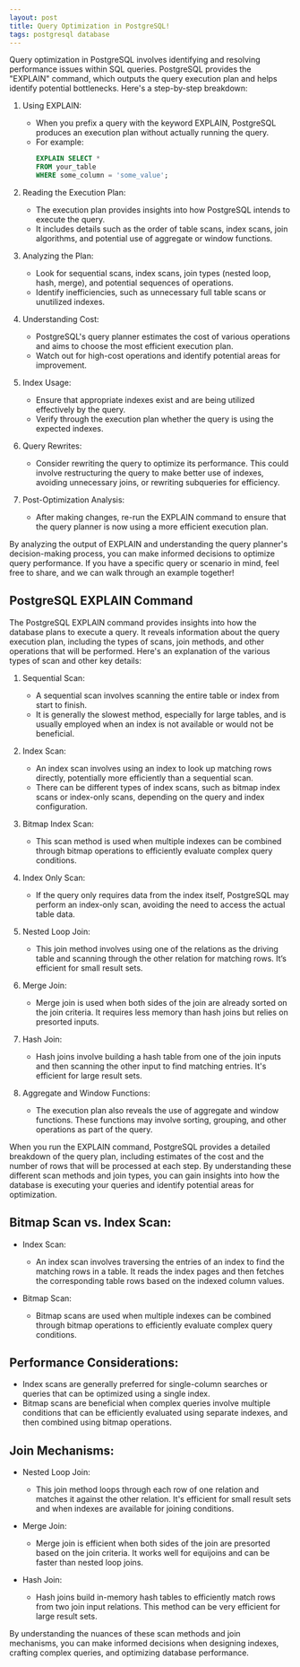 ```yaml
---
layout: post
title: Query Optimization in PostgreSQL!
tags: postgresql database
---
```


Query optimization in PostgreSQL involves identifying and resolving performance issues within SQL queries. PostgreSQL provides the "EXPLAIN" command, which outputs the query execution plan and helps identify potential bottlenecks. Here's a step-by-step breakdown:

1. Using EXPLAIN:
   - When you prefix a query with the keyword EXPLAIN, PostgreSQL produces an execution plan without actually running the query.
   - For example:
     ```sql
     EXPLAIN SELECT * 
     FROM your_table 
     WHERE some_column = 'some_value';
     ```

2. Reading the Execution Plan:
   - The execution plan provides insights into how PostgreSQL intends to execute the query.
   - It includes details such as the order of table scans, index scans, join algorithms, and potential use of aggregate or window functions.

3. Analyzing the Plan:
   - Look for sequential scans, index scans, join types (nested loop, hash, merge), and potential sequences of operations.
   - Identify inefficiencies, such as unnecessary full table scans or unutilized indexes.

4. Understanding Cost:
   - PostgreSQL's query planner estimates the cost of various operations and aims to choose the most efficient execution plan.
   - Watch out for high-cost operations and identify potential areas for improvement.

5. Index Usage:
   - Ensure that appropriate indexes exist and are being utilized effectively by the query.
   - Verify through the execution plan whether the query is using the expected indexes.

6. Query Rewrites:
   - Consider rewriting the query to optimize its performance. This could involve restructuring the query to make better use of indexes, avoiding unnecessary joins, or rewriting subqueries for efficiency.

7. Post-Optimization Analysis:
   - After making changes, re-run the EXPLAIN command to ensure that the query planner is now using a more efficient execution plan.

By analyzing the output of EXPLAIN and understanding the query planner's decision-making process, you can make informed decisions to optimize query performance. If you have a specific query or scenario in mind, feel free to share, and we can walk through an example together!

## PostgreSQL EXPLAIN Command

The PostgreSQL EXPLAIN command provides insights into how the database plans to execute a query. It reveals information about the query execution plan, including the types of scans, join methods, and other operations that will be performed. Here's an explanation of the various types of scan and other key details:

1. Sequential Scan:
   - A sequential scan involves scanning the entire table or index from start to finish.
   - It is generally the slowest method, especially for large tables, and is usually employed when an index is not available or would not be beneficial.

2. Index Scan:
   - An index scan involves using an index to look up matching rows directly, potentially more efficiently than a sequential scan.
   - There can be different types of index scans, such as bitmap index scans or index-only scans, depending on the query and index configuration.

3. Bitmap Index Scan:
   - This scan method is used when multiple indexes can be combined through bitmap operations to efficiently evaluate complex query conditions.

4. Index Only Scan:
   - If the query only requires data from the index itself, PostgreSQL may perform an index-only scan, avoiding the need to access the actual table data.

5. Nested Loop Join:
   - This join method involves using one of the relations as the driving table and scanning through the other relation for matching rows. It’s efficient for small result sets.

6. Merge Join:
   - Merge join is used when both sides of the join are already sorted on the join criteria. It requires less memory than hash joins but relies on presorted inputs.

7. Hash Join:
   - Hash joins involve building a hash table from one of the join inputs and then scanning the other input to find matching entries. It's efficient for large result sets.

8. Aggregate and Window Functions:
   - The execution plan also reveals the use of aggregate and window functions. These functions may involve sorting, grouping, and other operations as part of the query.

When you run the EXPLAIN command, PostgreSQL provides a detailed breakdown of the query plan, including estimates of the cost and the number of rows that will be processed at each step. By understanding these different scan methods and join types, you can gain insights into how the database is executing your queries and identify potential areas for optimization.

## Bitmap Scan vs. Index Scan:

- Index Scan:
  - An index scan involves traversing the entries of an index to find the matching rows in a table. It reads the index pages and then fetches the corresponding table rows based on the indexed column values.

- Bitmap Scan:
  - Bitmap scans are used when multiple indexes can be combined through bitmap operations to efficiently evaluate complex query conditions.

## Performance Considerations:

- Index scans are generally preferred for single-column searches or queries that can be optimized using a single index.
- Bitmap scans are beneficial when complex queries involve multiple conditions that can be efficiently evaluated using separate indexes, and then combined using bitmap operations.

## Join Mechanisms:

- Nested Loop Join:
  - This join method loops through each row of one relation and matches it against the other relation. It's efficient for small result sets and when indexes are available for joining conditions.

- Merge Join:
  - Merge join is efficient when both sides of the join are presorted based on the join criteria. It works well for equijoins and can be faster than nested loop joins.

- Hash Join:
  - Hash joins build in-memory hash tables to efficiently match rows from two join input relations. This method can be very efficient for large result sets.

By understanding the nuances of these scan methods and join mechanisms, you can make informed decisions when designing indexes, crafting complex queries, and optimizing database performance.